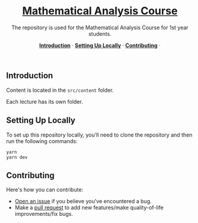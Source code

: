 <a href="https://mathematical-analysis.github.io/website/">
  <h1 align="center">Mathematical Analysis Course</h1>
</a>

<p align="center">
  The repository is used for the Mathematical Analysis Course for 1st year students.
</p>


<p align="center">
  <a href="#introduction"><strong>Introduction</strong></a> ·
  <a href="#setting-up-locally"><strong>Setting Up Locally</strong></a> ·
  <a href="#contributing"><strong>Contributing</strong></a> ·
</p>
<br/>

## Introduction

Content is located in the `src/content` folder.

Each lecture has its own folder.


## Setting Up Locally

To set up this repository locally, you'll need to clone the repository and then run the following commands:

```
yarn
yarn dev
```

## Contributing

Here's how you can contribute:

- [Open an issue](https://github.com/mathematical-analysis/website/issues/new) if you believe you've encountered a bug.
- Make a [pull request](https://github.com/mathematical-analysis/website/compare) to add new features/make quality-of-life improvements/fix bugs.
